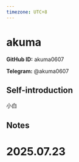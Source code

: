 ```yaml
---
timezone: UTC+8
---
```


# akuma

**GitHub ID:** akuma0607

**Telegram:** @akuma0607

## Self-introduction

小白

## Notes

<!-- Content_START -->

# 2025.07.23


<!-- Content_END -->
